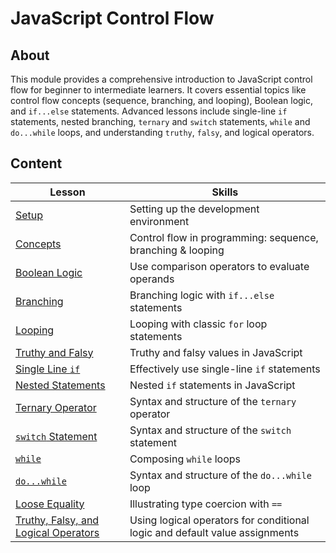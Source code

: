 <h1>
  <span class="prefix"></span>
  <span class="headline">JavaScript Control Flow</span>
</h1>

## About

This module provides a comprehensive introduction to JavaScript control flow for beginner to intermediate learners. It covers essential topics like control flow concepts (sequence, branching, and looping), Boolean logic, and `if...else` statements. Advanced lessons include single-line `if` statements, nested branching, `ternary` and `switch` statements, `while` and `do...while` loops, and understanding `truthy`, `falsy`, and logical operators.

## Content

| Lesson                                                                                 | Skills                                                                      |
| -------------------------------------------------------------------------------------- | --------------------------------------------------------------------------- |
| [Setup](./setup/README.md)                                                             | Setting up the development environment                                      |
| [Concepts](./concepts/README.md)                                                       | Control flow in programming: sequence, branching & looping                  |
| [Boolean Logic](./boolean-logic/README.md)                                             | Use comparison operators to evaluate operands                               |
| [Branching](./branching/README.md)                                                     | Branching logic with `if...else` statements                                 |
| [Looping](./looping/README.md)                                                         | Looping with classic `for` loop statements                                  |
| [Truthy and Falsy](./truthy-and-falsy/README.md)                                       | Truthy and falsy values in JavaScript                                       |
| [Single Line `if`](./single-line-if/README.md)                                         | Effectively use single-line `if` statements                                 |
| [Nested Statements](./nested-branching-statements/README.md)                           | Nested `if` statements in JavaScript                                        |
| [Ternary Operator](./ternary-operator/README.md)                                       | Syntax and structure of the `ternary` operator                              |
| [`switch` Statement](./switch-statements/README.md)                                    | Syntax and structure of the `switch` statement                              |
| [`while`](./while/README.md)                                                           | Composing `while` loops                                                     |
| [`do...while`](./do-while/README.md)                                                   | Syntax and structure of the `do...while` loop                               |
| [Loose Equality](./loose-equality/README.md)                                           | Illustrating type coercion with `==`                                        |
| [Truthy, Falsy, and Logical Operators](./truthy-falsy-and-logical-operators/README.md) | Using logical operators for conditional logic and default value assignments |


